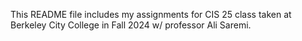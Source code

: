 This README file includes my assignments for CIS 25 class taken at Berkeley City College in Fall 2024 w/ professor Ali Saremi.
